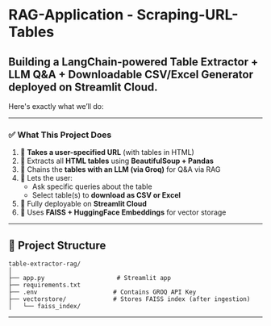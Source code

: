 # RAG-Application - Scraping-URL-Tables

## Building a **LangChain-powered Table Extractor + LLM Q&A + Downloadable CSV/Excel Generator** deployed on **Streamlit Cloud**. 

Here's exactly what we’ll do:

---

### ✅ What This Project Does

1. 🔗 **Takes a user-specified URL** (with tables in HTML)
2. 🧠 Extracts all **HTML tables** using **BeautifulSoup + Pandas**
3. 💬 Chains the **tables with an LLM (via Groq)** for Q&A via RAG
4. 📂 Lets the user:
   - Ask specific queries about the table
   - Select table(s) to **download as CSV or Excel**
5. 🚀 Fully deployable on **Streamlit Cloud**
6. 💾 Uses **FAISS + HuggingFace Embeddings** for vector storage

---

## 📁 Project Structure

```
table-extractor-rag/
│
├── app.py                    # Streamlit app
├── requirements.txt
├── .env                     # Contains GROQ API Key
├── vectorstore/             # Stores FAISS index (after ingestion)
│   └── faiss_index/
```

---
